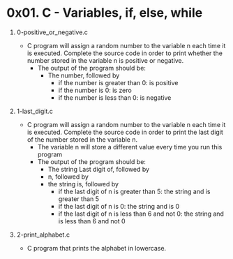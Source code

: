# 0x01. C - Variables, if, else, while

1. 0-positive_or_negative.c
   - C program will assign a random number to the variable n each time it is executed. Complete the source code in order to print whether the number stored in the variable n is positive or negative.
     - The output of the program should be:
       - The number, followed by
         - if the number is greater than 0: is positive
         - if the number is 0: is zero
         - if the number is less than 0: is negative

2. 1-last_digit.c
   - C program will assign a random number to the variable n each time it is executed. Complete the source code in order to print the last digit of the number stored in the variable n.
     - The variable n will store a different value every time you run this program
     - The output of the program should be:
       - The string Last digit of, followed by
       - n, followed by
       - the string is, followed by
         - if the last digit of n is greater than 5: the string and is greater than 5
         - if the last digit of n is 0: the string and is 0
         - if the last digit of n is less than 6 and not 0: the string and is less than 6 and not 0

3. 2-print_alphabet.c
   - C program that prints the alphabet in lowercase.

